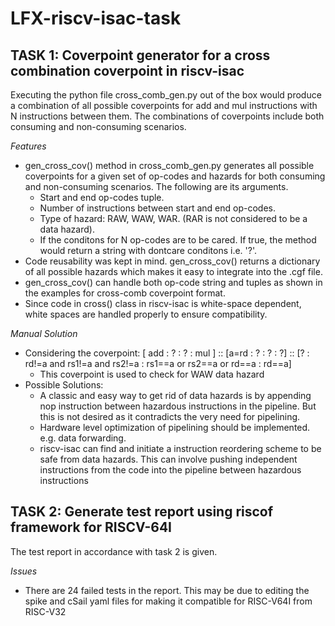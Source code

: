 # **LFX-riscv-isac-task**
## **TASK 1:** Coverpoint generator for a cross combination coverpoint in riscv-isac

Executing the python file cross_comb_gen.py out of the box would produce a combination of all possible coverpoints for add and mul instructions with N instructions between them. The combinations of coverpoints include both consuming and non-consuming scenarios.

*Features*
- gen_cross_cov() method in cross_comb_gen.py generates all possible coverpoints for a given set of op-codes and hazards for both consuming and non-consuming scenarios. The following are its arguments.
    - Start and end op-codes tuple.
    - Number of instructions between  start and end op-codes.
    - Type of hazard: RAW, WAW, WAR. (RAR is not considered to be a data hazard).
    - If the conditons for N op-codes are to be cared. If true, the method would return a string with dontcare conditons i.e. '?'.
- Code reusability was kept in mind. gen_cross_cov() returns a dictionary of all possible hazards which makes it easy to integrate into the .cgf file.
- gen_cross_cov() can handle both op-code string and tuples as shown in the examples for cross-comb coverpoint format.
- Since code in cross() class in riscv-isac is white-space dependent, white spaces are handled properly to ensure compatibility.

*Manual Solution*
- Considering the coverpoint: [ add : ? : ? : mul ] :: [a=rd : ? : ? : ?] :: [? : rd!=a and rs1!=a and rs2!=a : rs1==a or rs2==a or rd==a : rd==a]
    - This coverpoint is used to check for WAW data hazard 
- Possible Solutions:
    - A classic and easy way to get rid of data hazards is by appending nop instruction between hazardous instructions in the pipeline. But this is not desired as it contradicts the very need for pipelining.
    - Hardware level optimization of pipelining should be implemented. e.g. data forwarding.
    - riscv-isac can find and initiate a instruction reordering scheme to be safe from data hazards. This can involve pushing independent instructions from the code into the pipeline between hazardous instructions

## **TASK 2:** Generate test report using riscof framework for RISCV-64I 
The test report in accordance with task 2 is given.

*Issues*
- There are 24 failed tests in the report. This may be due to editing the spike and cSail yaml files for making it compatible for RISC-V64I from RISC-V32

